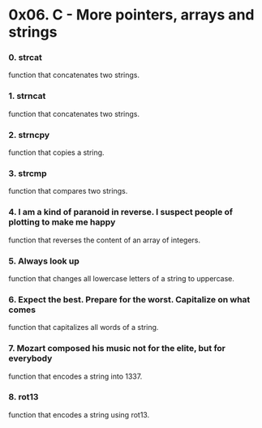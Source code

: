 # 0x06. C - More pointers, arrays and strings

### 0. strcat
function that concatenates two strings.
### 1. strncat
function that concatenates two strings.
### 2. strncpy
function that copies a string.
### 3. strcmp
function that compares two strings.
### 4. I am a kind of paranoid in reverse. I suspect people of plotting to make me happy
function that reverses the content of an array of integers.
### 5. Always look up
function that changes all lowercase letters of a string to uppercase.
### 6. Expect the best. Prepare for the worst. Capitalize on what comes
function that capitalizes all words of a string.
### 7. Mozart composed his music not for the elite, but for everybody
function that encodes a string into 1337.
### 8. rot13
function that encodes a string using rot13.
### 